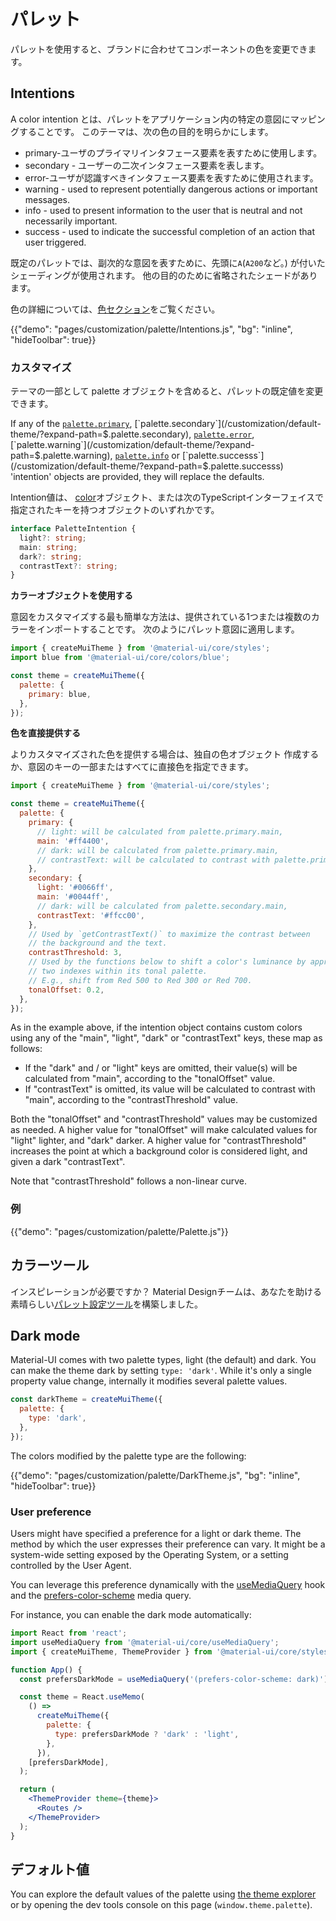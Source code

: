 # パレット

<p class="description">パレットを使用すると、ブランドに合わせてコンポーネントの色を変更できます。</p>

## Intentions

A color intention とは、パレットをアプリケーション内の特定の意図にマッピングすることです。 このテーマは、次の色の目的を明らかにします。

- primary-ユーザのプライマリインタフェース要素を表すために使用します。
- secondary - ユーザーの二次インタフェース要素を表します。
- error-ユーザが認識すべきインタフェース要素を表すために使用されます。
- warning - used to represent potentially dangerous actions or important messages.
- info - used to present information to the user that is neutral and not necessarily important.
- success - used to indicate the successful completion of an action that user triggered.

既定のパレットでは、副次的な意図を表すために、先頭に`A`(`A200`など。) が付いたシェーディングが使用されます。 他の目的のために省略されたシェードがあります。

色の詳細については、[色セクション](/customization/color/)をご覧ください。

{{"demo": "pages/customization/palette/Intentions.js", "bg": "inline", "hideToolbar": true}}

### カスタマイズ

テーマの一部として palette オブジェクトを含めると、パレットの既定値を変更できます。

If any of the [`palette.primary`](/customization/default-theme/?expand-path=$.palette.primary), [`palette.secondary`](/customization/default-theme/?expand-path=$.palette.secondary), [`palette.error`](/customization/default-theme/?expand-path=$.palette.error), [`palette.warning`](/customization/default-theme/?expand-path=$.palette.warning), [`palette.info`](/customization/default-theme/?expand-path=$.palette.info) or [`palette.successs`](/customization/default-theme/?expand-path=$.palette.successs) 'intention' objects are provided, they will replace the defaults.

Intention値は、 [color](/customization/color/)オブジェクト、または次のTypeScriptインターフェイスで指定されたキーを持つオブジェクトのいずれかです。

```ts
interface PaletteIntention {
  light?: string;
  main: string;
  dark?: string;
  contrastText?: string;
}
```

**カラーオブジェクトを使用する**

意図をカスタマイズする最も簡単な方法は、提供されている1つまたは複数のカラーをインポートすることです。 次のようにパレット意図に適用します。

```js
import { createMuiTheme } from '@material-ui/core/styles';
import blue from '@material-ui/core/colors/blue';

const theme = createMuiTheme({
  palette: {
    primary: blue,
  },
});
```

**色を直接提供する**

よりカスタマイズされた色を提供する場合は、独自の色オブジェクト 作成するか、意図のキーの一部またはすべてに直接色を指定できます。

```js
import { createMuiTheme } from '@material-ui/core/styles';

const theme = createMuiTheme({
  palette: {
    primary: {
      // light: will be calculated from palette.primary.main,
      main: '#ff4400',
      // dark: will be calculated from palette.primary.main,
      // contrastText: will be calculated to contrast with palette.primary.main
    },
    secondary: {
      light: '#0066ff',
      main: '#0044ff',
      // dark: will be calculated from palette.secondary.main,
      contrastText: '#ffcc00',
    },
    // Used by `getContrastText()` to maximize the contrast between
    // the background and the text.
    contrastThreshold: 3,
    // Used by the functions below to shift a color's luminance by approximately
    // two indexes within its tonal palette.
    // E.g., shift from Red 500 to Red 300 or Red 700.
    tonalOffset: 0.2,
  },
});
```

As in the example above, if the intention object contains custom colors using any of the "main", "light", "dark" or "contrastText" keys, these map as follows:

- If the "dark" and / or "light" keys are omitted, their value(s) will be calculated from "main", according to the "tonalOffset" value.
- If "contrastText" is omitted, its value will be calculated to contrast with "main", according to the "contrastThreshold" value.

Both the "tonalOffset" and "contrastThreshold" values may be customized as needed. A higher value for "tonalOffset" will make calculated values for "light" lighter, and "dark" darker. A higher value for "contrastThreshold" increases the point at which a background color is considered light, and given a dark "contrastText".

Note that "contrastThreshold" follows a non-linear curve.

### 例

{{"demo": "pages/customization/palette/Palette.js"}}

## カラーツール

インスピレーションが必要ですか？ Material Designチームは、あなたを助ける素晴らしい[パレット設定ツール](/customization/color/#color-tool)を構築しました。

## Dark mode

Material-UI comes with two palette types, light (the default) and dark. You can make the theme dark by setting `type: 'dark'`. While it's only a single property value change, internally it modifies several palette values.

```js
const darkTheme = createMuiTheme({
  palette: {
    type: 'dark',
  },
});
```

The colors modified by the palette type are the following:

{{"demo": "pages/customization/palette/DarkTheme.js", "bg": "inline", "hideToolbar": true}}

### User preference

Users might have specified a preference for a light or dark theme. The method by which the user expresses their preference can vary. It might be a system-wide setting exposed by the Operating System, or a setting controlled by the User Agent.

You can leverage this preference dynamically with the [useMediaQuery](/components/use-media-query/) hook and the [prefers-color-scheme](https://developer.mozilla.org/en-US/docs/Web/CSS/@media/prefers-color-scheme) media query.

For instance, you can enable the dark mode automatically:

```jsx
import React from 'react';
import useMediaQuery from '@material-ui/core/useMediaQuery';
import { createMuiTheme, ThemeProvider } from '@material-ui/core/styles';

function App() {
  const prefersDarkMode = useMediaQuery('(prefers-color-scheme: dark)');

  const theme = React.useMemo(
    () =>
      createMuiTheme({
        palette: {
          type: prefersDarkMode ? 'dark' : 'light',
        },
      }),
    [prefersDarkMode],
  );

  return (
    <ThemeProvider theme={theme}>
      <Routes />
    </ThemeProvider>
  );
}
```

## デフォルト値

You can explore the default values of the palette using [the theme explorer](/customization/default-theme/?expand-path=$.palette) or by opening the dev tools console on this page (`window.theme.palette`).